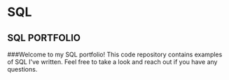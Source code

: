 # SQL

## SQL PORTFOLIO

###Welcome to my SQL portfolio! This code repository contains examples of SQL I've written. Feel free to take a look and reach out if you have any questions.
